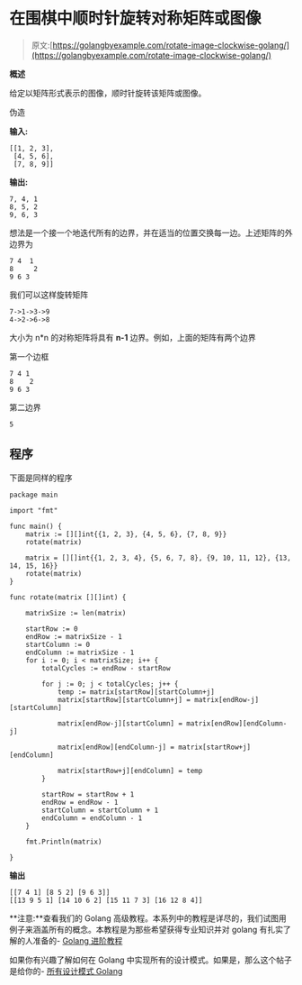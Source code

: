 # 在围棋中顺时针旋转对称矩阵或图像

> 原文:[https://golangbyexample.com/rotate-image-clockwise-golang/](https://golangbyexample.com/rotate-image-clockwise-golang/)

**概述**

给定以矩阵形式表示的图像，顺时针旋转该矩阵或图像。

伪造

**输入:**

```
[[1, 2, 3], 
 [4, 5, 6], 
 [7, 8, 9]]
```

**输出:**

```
7, 4, 1 
8, 5, 2 
9, 6, 3
```

想法是一个接一个地迭代所有的边界，并在适当的位置交换每一边。上述矩阵的外边界为

```
7 4  1
8     2 
9 6 3
```

我们可以这样旋转矩阵

```
7->1->3->9
4->2->6->8
```

大小为 n*n 的对称矩阵将具有 **n-1** 边界。例如，上面的矩阵有两个边界

第一个边框

```
7 4 1
8    2 
9 6 3
```

第二边界

```
5
```

## **程序**

下面是同样的程序

```
package main

import "fmt"

func main() {
	matrix := [][]int{{1, 2, 3}, {4, 5, 6}, {7, 8, 9}}
	rotate(matrix)

	matrix = [][]int{{1, 2, 3, 4}, {5, 6, 7, 8}, {9, 10, 11, 12}, {13, 14, 15, 16}}
	rotate(matrix)
}

func rotate(matrix [][]int) {

	matrixSize := len(matrix)

	startRow := 0
	endRow := matrixSize - 1
	startColumn := 0
	endColumn := matrixSize - 1
	for i := 0; i < matrixSize; i++ {
		totalCycles := endRow - startRow

		for j := 0; j < totalCycles; j++ {
			temp := matrix[startRow][startColumn+j]
			matrix[startRow][startColumn+j] = matrix[endRow-j][startColumn]

			matrix[endRow-j][startColumn] = matrix[endRow][endColumn-j]

			matrix[endRow][endColumn-j] = matrix[startRow+j][endColumn]

			matrix[startRow+j][endColumn] = temp
		}

		startRow = startRow + 1
		endRow = endRow - 1
		startColumn = startColumn + 1
		endColumn = endColumn - 1
	}

	fmt.Println(matrix)

}
```

**输出**

```
[[7 4 1] [8 5 2] [9 6 3]]
[[13 9 5 1] [14 10 6 2] [15 11 7 3] [16 12 8 4]]
```

**注意:**查看我们的 Golang 高级教程。本系列中的教程是详尽的，我们试图用例子来涵盖所有的概念。本教程是为那些希望获得专业知识并对 golang 有扎实了解的人准备的- [Golang 进阶教程](https://golangbyexample.com/golang-comprehensive-tutorial/)

如果你有兴趣了解如何在 Golang 中实现所有的设计模式。如果是，那么这个帖子是给你的- [所有设计模式 Golang](https://golangbyexample.com/all-design-patterns-golang/)